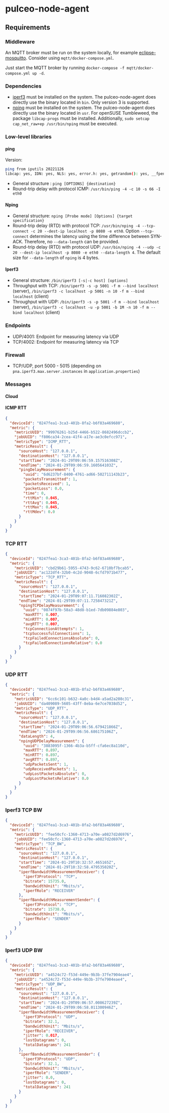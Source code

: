 # pulceo-node-agent

## Requirements

### Middleware

An MQTT broker must be run on the system locally, for example [eclipse-mosquitto](https://mosquitto.org/). Consider using `mqtt/docker-compose.yml`.

Just start the MQTT broker by running `docker-compose -f mqtt/docker-compose.yml up -d`.

### Dependencies

* [iperf3](https://iperf.fr/iperf-download.php) must be installed on the system. The pulceo-node-agent does directly use the binary located in `bin`. Only version 3 is supported.
* [nping](https://nmap.org/nping/) must be installed on the system. The pulceo-node-agent does directly use the binary located in `usr`. For openSUSE Tumbleweed, the package `libcap-progs` must be installed. Additionally, `sudo setcap cap_net_raw+ep /usr/bin/nping` must be executed.

### Low-level libraries

#### ping

Version:

```bash
ping from iputils 20221126
libcap: yes, IDN: yes, NLS: yes, error.h: yes, getrandom(): yes, __fpending(): yes
```

* General structure : `ping [OPTIONS] {destination}`
* Round-trip delay with protocol ICMP: `/usr/bin/ping -4 -c 10 -s 66 -I eth0`

#### Nping

* General structure: `nping [Probe mode] [Options] {target specification}`
* Round-trip delay (RTD) with protocol TCP: `/usr/bin/nping -4 --tcp-connect -c 20 --dest-ip localhost -p 8080 -e eth0`. Option `--tcp-connect` determines the latency using the time difference between SYN-ACK. Therefore, no `--data-length` can be provided.
* Round-trip delay (RTD) with protocol UDP: `/usr/bin/nping -4 --udp -c 20 --dest-ip localhost -p 8080 -e eth0 --data-length 4`. The default size for `--data-length` of `nping` is 4 bytes.

#### Iperf3

* General structure: `/bin/iperf3 [-s|-c host] [options]`
* Throughput with TCP: `/bin/iperf3 -s -p 5001 -f m --bind localhost` (server), `/bin/iperf3 -c localhost -p 5001 -n 10 -f m --bind localhost` (client)
* Throughput with UDP: `/bin/iperf3 -s -p 5001 -f m --bind localhost` (server), `/bin/iperf3 -c localhost -u -p 5001 -b 1M -n 10 -f m --bind localhost` (client) 


### Endpoints

* UDP/4001: Endpoint for measuring latency via UDP
* TCP/4002: Endpoint for measuring latency via TCP

### Firewall

* TCP/UDP, port 5000 - 5015 (depending on `pna.iperf3.max.server.instances` in `application.properties`)

### Messages

#### Cloud



#### ICMP RTT

```json
{
  "deviceId": "0247fea1-3ca3-401b-8fa2-b6f83a469680",
  "metric": {
    "metricUUID": "99976261-b25d-4466-b522-8682496dccb2",
    "jobUUID": "f806ca34-2cea-41f4-a17e-ae3c0efcc971",
    "metricType": "ICMP_RTT",
    "metricResult": {
      "sourceHost": "127.0.0.1",
      "destinationHost": "127.0.0.1",
      "startTime": "2024-01-29T09:06:59.157516308Z",
      "endTime": "2024-01-29T09:06:59.160564103Z",
      "pingDelayMeasurement": {
        "uuid": "6d6237bf-8400-4761-ad66-502711143b23",
        "packetsTransmitted": 1,
        "packetsReceived": 1,
        "packetLoss": 0.0,
        "time": 0,
        "rttMin": 0.045,
        "rttAvg": 0.045,
        "rttMax": 0.045,
        "rttMdev": 0.0
      }
    }
  }
}
```

### TCP RTT

```json
{
  "deviceId": "0247fea1-3ca3-401b-8fa2-b6f83a469680",
  "metric": {
    "metricUUID": "cbd29b61-5955-4743-9c62-6710bf7bcab5",
    "jobUUID": "ac122df4-32b0-4c2d-9048-6cfd7971b477",
    "metricType": "TCP_RTT",
    "metricResult": {
      "sourceHost": "127.0.0.1",
      "destinationHost": "127.0.0.1",
      "startTime": "2024-01-29T09:07:11.716082302Z",
      "endTime": "2024-01-29T09:07:11.725847321Z",
      "npingTCPDelayMeasurement": {
        "uuid": "0874f97b-58a3-48d8-b1ed-7db09884e803",
        "maxRTT": 0.007,
        "minRTT": 0.007,
        "avgRTT": 0.007,
        "tcpConnectionAttempts": 1,
        "tcpSuccessfulConnections": 1,
        "tcpFailedConnectionsAbsolute": 0,
        "tcpFailedConnectionsRelative": 0.0
      }
    }
  }
}
```

### UDP RTT

```json
{
  "deviceId": "0247fea1-3ca3-401b-8fa2-b6f83a469680",
  "metric": {
    "metricUUID": "6cc6c101-b632-4a0c-b4d4-a5ad2a208c31",
    "jobUUID": "da409089-5605-43ff-8eba-6e7ce7038d52",
    "metricType": "UDP_RTT",
    "metricResult": {
      "sourceHost": "127.0.0.1",
      "destinationHost": "127.0.0.1",
      "startTime": "2024-01-29T09:06:56.679421866Z",
      "endTime": "2024-01-29T09:06:56.686175106Z",
      "dataLength": 4,
      "npingUDPDelayMeasurement": {
        "uuid": "3883095f-1366-4b3a-b5ff-cfa6ec8a110d",
        "maxRTT": 0.897,
        "minRTT": 0.897,
        "avgRTT": 0.897,
        "udpPacketsSent": 1,
        "udpReceivedPackets": 1,
        "udpLostPacketsAbsolute": 0,
        "udpLostPacketsRelative": 0.0
      }
    }
  }
}
```

### Iperf3 TCP BW

```json
{
  "deviceId": "0247fea1-3ca3-401b-8fa2-b6f83a469680",
  "metric": {
    "metricUUID": "fee50cfc-1360-4713-a70e-a0827d2d6976",
    "jobUUID": "fee50cfc-1360-4713-a70e-a0827d2d6976",
    "metricType": "TCP_BW",
    "metricResult": {
      "sourceHost": "127.0.0.1",
      "destinationHost": "127.0.0.1",
      "startTime": "2024-01-29T10:32:57.465165Z",
      "endTime": "2024-01-29T10:32:58.479535020Z",
      "iperfBandwidthMeasurementReceiver": {
        "iperf3Protocol": "TCP",
        "bitrate": 15735.0,
        "bandwidthUnit": "Mbits/s",
        "iperfRole": "RECEIVER"
      },
      "iperfBandwidthMeasurementSender": {
        "iperf3Protocol": "TCP",
        "bitrate": 15738.0,
        "bandwidthUnit": "Mbits/s",
        "iperfRole": "SENDER"
      }
    }
  }
}
```

### Iperf3 UDP BW

```json
{
  "deviceId": "0247fea1-3ca3-401b-8fa2-b6f83a469680",
  "metric": {
    "metricUUID": "a4524c72-f53d-449e-9b3b-37fe7904eae4",
    "jobUUID": "a4524c72-f53d-449e-9b3b-37fe7904eae4",
    "metricType": "UDP_BW",
    "metricResult": {
      "sourceHost": "127.0.0.1",
      "destinationHost": "127.0.0.1",
      "startTime": "2024-01-29T09:06:57.008627239Z",
      "endTime": "2024-01-29T09:06:58.011300946Z",
      "iperfBandwidthMeasurementReceiver": {
        "iperf3Protocol": "UDP",
        "bitrate": 32.1,
        "bandwidthUnit": "Mbits/s",
        "iperfRole": "RECEIVER",
        "jitter": 0.017,
        "lostDatagrams": 0,
        "totalDatagrams": 241
      },
      "iperfBandwidthMeasurementSender": {
        "iperf3Protocol": "UDP",
        "bitrate": 32.1,
        "bandwidthUnit": "Mbits/s",
        "iperfRole": "SENDER",
        "jitter": 0.0,
        "lostDatagrams": 0,
        "totalDatagrams": 241
      }
    }
  }
}
```

